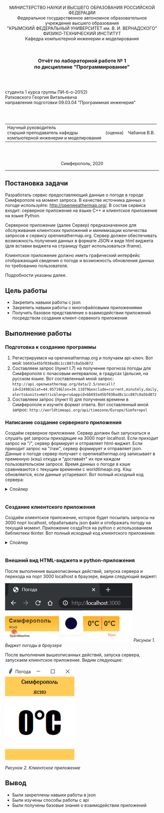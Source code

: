 <p align="center">МИНИСТЕРСТВО НАУКИ  И ВЫСШЕГО ОБРАЗОВАНИЯ РОССИЙСКОЙ ФЕДЕРАЦИИ<br>
Федеральное государственное автономное образовательное учреждение высшего образования<br>
"КРЫМСКИЙ ФЕДЕРАЛЬНЫЙ УНИВЕРСИТЕТ им. В. И. ВЕРНАДСКОГО"<br>
ФИЗИКО-ТЕХНИЧЕСКИЙ ИНСТИТУТ<br>
Кафедра компьютерной инженерии и моделирования</p>
<br>
<h3 align="center">Отчёт по лабораторной работе № 1<br> по дисциплине "Программирование"</h3>

<br><br>

<p>студента 1 курса группы ПИ-б-о-201(2)<br>
Ратковского Георгия Витальевича<br>
направления подготовки 09.03.04 "Программная инженерия"</p>


<br><br>
<table>
<tr><td>Научный руководитель<br> старший преподаватель кафедры<br> компьютерной инженерии и моделирования</td>
<td>(оценка)</td>
<td>Чабанов В.В.</td>
</tr>
</table>
<br><br>

<p align="center">Симферополь, 2020</p>
<hr>

## Постановка задачи


Разработать сервис предоставляющий данные о погоде в городе Симферополе на момент запроса.  В качестве источника данных о погоде используйте: http://openweathermap.org/. В состав сервиса входит: серверное приложение на языке С++ и клиентское приложение на языке Python.

Серверное приложение (далее Сервер) предназначенное для обслуживания клиентских приложений и минимизации количества запросов к сервису openweathermap.org. Сервер должен обеспечивать возможность получения данных в формате JSON и виде html виджета (для вставки виджета на страницу будет использоваться iframe).

Клиентское приложение должно иметь графический интерфейс отображающий сведения о погоде и возможность обновления данных по требованию пользователя.

Подробности указаны далее.

## Цель работы
* Закрепить навыки работы с json
* Закрепить навыки работы с многофайловыми приложениями
* Получить базовое представление о взаимодействии приложений посредством создания клиент-сервеного приложения

## Выполнение работы
### Подготовка к созданию программы
1. Регистрируемся на openweathermap.org и получаем api-ключ. Вот мой: ```bb693a45bf038ad8c1cc887c8a5bd872```
2. Составляем запрос (пункт I.7) на получение прогноза погоды для Симферополя с почасовым интервалом, в градусах Цельсия, на русском языке. Вот составленный мной запрос: ```http://api.openweathermap.org/data/2.5/onecall?id=524901&lat=44.95719&lon=34.11079&exclude=current,minutely,daily,alerts&units=metric&lang=ru&appid=bb693a45bf038ad8c1cc887c8a5bd872```
3. Составляем запрос (пункт II) для получения времени в Симферополе и изучите формат ответа. Вот составленный мной запрос: ```http://worldtimeapi.org/api/timezone/Europe/Simferopol```

### Написание создание серверного приложения
Создаём серверное приложение. Сервер должен был запускаться и слушать get запросы приходящие на 3000 порт localhost. Если приходит запрос на "/", сервер формирует и отправляет html-виджет. Если приходит запрос на "/raw", сервер формирует и отправляет json. Данные о погоде сервер получает с openweathermap.org записывает в пременную (кэш) откуда и "доставаёт" их при каждом пользовательском запросе. Время данных о погоде в кэше сравниваются с текущим временем с worldtimeapi.org. Кэш обновляется, если данные устаревают. Вот полный исходный код сервера: 
<details>
<summary>Спойлер</summary>

```c++
#include <iostream>
#include <cpp_httplib/httplib.h>
#include <nlohmann/json.hpp>
#include <iomanip>
#include <fstream>

using json = nlohmann::json;
using std::cout;
using std::endl;
using std::string;
using std::ifstream;
using std::ofstream;
using namespace httplib;

void gen_response(const Request& req, Response& res);
void gen_response_raw(const Request& req, Response& res);

int main()
{
    Server weather;
    weather.Get("/", gen_response);
    weather.Get("/raw", gen_response_raw);
    cout << "Start server... OK\n";
    weather.listen("localhost", 3000);
}

json GetWeather()
{
    string req, adr, param, api;
    adr = "/data/2.5/onecall?id=524901&";
    param = "lat=44.95719&lon=34.11079&exclude=current,minutely,daily,alerts&units=metric&lang=ru&";
    api = "appid=bb693a45bf038ad8c1cc887c8a5bd872";
    req = adr + param + api;

    Client get_time("http://api.openweathermap.org");
    auto res = get_time.Get(req.c_str());
    if (res) {
        if (res->status == 200)
        {
            json result = res->body;
            return result;
        }
        else
        {
            cout << "Status code: " << res->status << endl;
        }
    }
    else
    {
        auto err = res.error();
        cout << "Error code: " << err << endl;
    }
}

string GetTime()
{
    Client get_time("http://worldtimeapi.org");
    auto res = get_time.Get("/api/timezone/Europe/Simferopol");
    if (res) {
        if (res->status == 200)
        {
            string result = res->body;
            return result;
        }
        else
        {
            cout << "Status code: " << res->status << endl;
        }
    }
    else
    {
        auto err = res.error();
        cout << "Error code: " << err << endl;
    }
}

bool is_empty_file(std::ifstream& pFile)
{
    return pFile.peek() == ifstream::traits_type::eof();
}

json CacheGenerator(ifstream& ReadCache)
{
    json RawCache;
    RawCache = GetWeather();
    ofstream wc("cache.json");
    cout << "Generating cache..." << endl;
    wc << std::setw(2) << RawCache << std::endl;
    return RawCache;
}

string StringRemoover(string FToRemoove, json cache, int curr_hour)
{
    string r1 = "{hourly[i].weather[0].description}";
    string r2 = "{hourly[i].weather[0].icon}";
    string r3 = "{hourly[i].temp}";

    double tempd = cache["hourly"][curr_hour]["temp"];
    string temps = std::to_string(int(round(tempd)));
    string desk = cache["hourly"][curr_hour]["weather"][0]["description"];
    string icon = cache["hourly"][curr_hour]["weather"][0]["icon"];

    FToRemoove.replace(FToRemoove.find(r1), r1.length(), desk);
    FToRemoove.replace(FToRemoove.find(r2), r2.length(), icon);
    FToRemoove.replace(FToRemoove.find(r3), r3.length(), temps);
    FToRemoove.replace(FToRemoove.find(r3), r3.length(), temps);
    return FToRemoove;
}

int WhatHour(json cache)
{
    int curr_hour = 100;
    long unixtime;

    json curr_time_full = json::parse(GetTime());
    unixtime = curr_time_full["unixtime"];
    for (int i = 0; i < 48; i++)
    {
        long w_unixtime = cache["hourly"][i]["dt"];
        if (unixtime < w_unixtime)
        {
            curr_hour = i;
            break;
        }
    }
    return curr_hour;
}

json CacheReader(ifstream& rc)
{
    json RawCache;
    bool not_exist_cache = !rc.is_open() or is_empty_file(rc);

    if (not_exist_cache)
    {
        RawCache = CacheGenerator(rc);
    }
    else
    {
        rc >> RawCache;
        cout << "Cache succesfully read" << endl;
    }
    return RawCache;
}

void gen_response_raw(const Request& req, Response& res)
{
    ifstream rc("cache.json");
    json RawCache = CacheReader(rc);
    string temp = RawCache;
    json cache = json::parse(temp);
    int curr_hour = WhatHour(cache);

    if (curr_hour == 100)
    {
        RawCache = CacheGenerator(rc);
        temp = RawCache;
        cache = json::parse(temp);
    }

    json WeatherData;
    double tempd = cache["hourly"][curr_hour]["temp"];
    int tempi = round(tempd);
    string desk = cache["hourly"][curr_hour]["weather"][0]["description"];

    WeatherData["temperature"] = tempi;
    WeatherData["description"] = desk;
    res.set_content(WeatherData.dump(), "text/json");
}

void gen_response(const Request& req, Response& res)
{
    ifstream rc("cache.json");
    json RawCache = CacheReader(rc);
    string temp = RawCache;
    json cache = json::parse(temp);
    int curr_hour = WhatHour(cache);

    if (curr_hour == 100)
    {
        RawCache = CacheGenerator(rc);
        temp = RawCache;
        cache = json::parse(temp);
    }

    string widget;
    ifstream rw("template.html");
    if (rw.is_open())
    {
        getline(rw, widget, '\0');
    }
    else
        cout << "Can`t open template";

    string output = StringRemoover(widget, cache, curr_hour);
    res.set_content(output, "text/html");
}
```
</details>
<br>

### Создание клиентского приложения
Создаём клиентское приложение, которое будет посылать запросы на 3000 порт localhost, обрабатывать json файл и отображать погоду на текущий момент. Приложение созда1тся на python с использованием библиотеки tkinter. Вот полный исходный код клиентского приложения:
<details>
<summary>Спойлер</summary>

```python
from tkinter import *
import json
import requests

def WeatherReload(event=None):
	r = requests.get('http://localhost:3000/raw').content.decode("UTF8")
	weather = json.loads(r)
	description.config(text=str(weather["description"]))
	temperature.config(text=str(weather["temperature"]) + "°C")

root = Tk()
root.title("Погода")
root.bind("<Button-1>", WeatherReload)
root.geometry("185x220")

TopFrame = Frame(root, bg="#ffcd57")
MiddleFrame = Frame(root, bg="white")
BottomFrame = Frame(root, bg="#ffcd57", height=30)

TopFrame.pack(side=TOP, fill=X)
MiddleFrame.pack(expand=True, fill=BOTH)
BottomFrame.pack(side=BOTTOM, fill=X)

city = Label(TopFrame, font=("Franklin Gothic Medium", 12), text="Симферополь", bg="#ffcd57")
description = Label(TopFrame, font=("Georgia", 12), bg="#ffcd57")
temperature = Label(MiddleFrame, font=("Impact", 60), bg="white")

city.pack()
description.pack()
temperature.pack(expand=True)

WeatherReload()
root.mainloop()
```
</details>
<br>

### Внешний вид HTML-виджета и python-приложения

После выполнения вышеописанных действий, запуска сервера и перехода на порт 3000 localhost в браузере, видим следующий виджет:

![](./image/widget.png)
*Рисунок 1. Виджет погоды в браузере*

После выполнения вышеописанных действий, запуска сервера, запускаем клиентское приложение. Видим следующее:

![](./image/app.png)

*Рисунок 2. Клиентское приложение*

## Вывод
* Были закреплены навыки работы в json
* Были изучены способы работы с api
* Были получены базовые знания о взаимодействии приложений